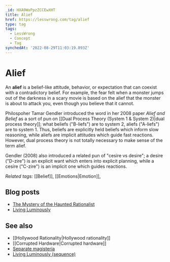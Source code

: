 ```yaml
---
_id: HXA9WxPpzZCCEwXHT
title: Alief
href: https://lesswrong.com/tag/alief
type: tag
tags:
  - LessWrong
  - Concept
  - Tag
synchedAt: '2022-08-29T11:03:19.893Z'
---
```

# Alief

An **alief** is a belief-like attitude, behavior, or expectation that can coexist with a contradictory belief. For example, the fear felt when a monster jumps out of the darkness in a scary movie is based on the alief that the monster is about to attack you, even though you believe that it cannot.

Philospoher Tamar Gendler introduced the word in her 2008 paper *Alief and Belief* as a sort of pun on [[Dual Process Theory (System 1 & System 2)|dual process theory]]; what beliefs ("B-liefs") are to system 2, aliefs ("A-liefs") are to system 1. Thus, beliefs are explicitly held beliefs which inform slow reasoning, while aliefs are implicit attitudes which guide fast reactions. However, dual process theory is not totally necessary to make sense of the term alief.

Gendler (2008) also introduced a related pun of "cesire vs desire"; a desire ("D-zire") is an explicit want which enters into explicit planning, while a cesire ("C-zire") is an implicit one which guides reactions.

*Related tags:* [[Belief]], [[Emotions|Emotion]], 

## Blog posts

- [The Mystery of the Haunted Rationalist](https://www.lesswrong.com/lw/1l/the_mystery_of_the_haunted_rationalist/)
- [Living Luminously](https://www.lesswrong.com/lw/1xh/living_luminously/)

## See also

- [[Hollywood Rationality|Hollywood rationality]]
- [[Corrupted Hardware|Corrupted hardware]]
- [Separate magisteria](https://wiki.lesswrong.com/wiki/Separate_magisteria)
- [Living Luminously (sequence)](https://wiki.lesswrong.com/wiki/Living_Luminously_(sequence))